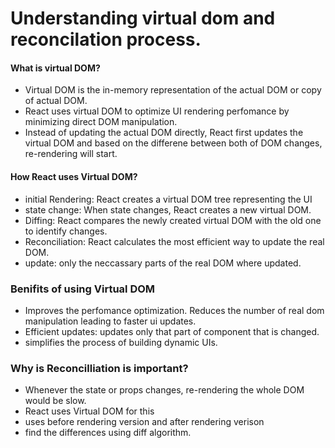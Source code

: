 # Understanding virtual dom and reconcilation process.

#### What is virtual DOM?

- Virtual DOM is the in-memory representation of the actual DOM or copy of actual DOM.
- React uses virtual DOM to optimize UI rendering perfomance by minimizing direct DOM manipulation.
- Instead of updating the actual DOM directly, React first updates the virtual DOM and based on the differene between both of DOM changes, re-rendering will start.

#### How React uses Virtual DOM?

- initial Rendering: React creates a virtual DOM tree representing the UI
- state change: When state changes, React creates a new virtual DOM.
- Diffing: React compares the newly created virtual DOM with the old one to identify changes.
- Reconciliation: React calculates the most efficient way to update the real DOM.
- update: only the neccassary parts of the real DOM where updated.


### Benifits of using Virtual DOM

- Improves the perfomance optimization. Reduces the number of real dom manipulation leading to faster ui updates.
- Efficient updates: updates only that part of component that is changed.
- simplifies the process of building dynamic UIs.

### Why is Reconcilliation is important?

- Whenever the state or props changes, re-rendering the whole DOM would  be slow.
- React uses Virtual DOM for this 
- uses before rendering version and after rendering verison
- find the differences using diff algorithm.